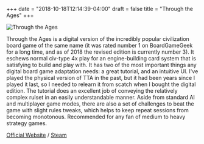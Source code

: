 +++
date = "2018-10-18T12:14:39-04:00"
draft = false
title = "Through the Ages"
+++

![Through the Ages](/images/throughtheages.jpg)

Through the Ages is a digital version of the incredibly popular civilization board game of the same name (it was rated number 1 on BoardGameGeek for a long time, and as of 2018 the revised edition is currently number 3). It eschews normal civ-type 4x play for an engine-building card system that is satisfying to build and play with. It has two of the most important things any digital board game adaptation needs: a great tutorial, and an intuitive UI. I've played the physical version of TTA in the past, but it had been years since I played it last, so I needed to relearn it from scatch when I bought the digital edition. The tutorial does an excellent job of conveying the relatively complex rulset in an easily understandable manner. Aside from standard AI and multiplayer game modes, there are also a set of challenges to beat the game with slight rules tweaks, which helps to keep repeat sessions from becoming monotonous. Recommended for any fan of medium to heavy strategy games.

[Official Website](https://throughtheages.com/) / [Steam](https://store.steampowered.com/app/758370/Through_the_Ages/)

